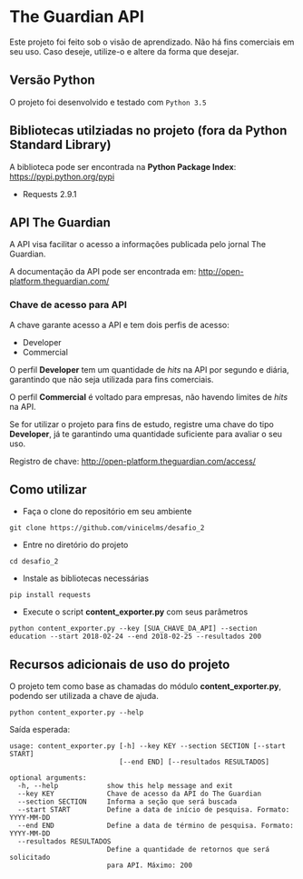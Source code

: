 # The Guardian API

Este projeto foi feito sob o visão de aprendizado. Não há fins comerciais em seu uso. Caso deseje, utilize-o e altere da forma que desejar.

## Versão Python
O projeto foi desenvolvido e testado com ```Python 3.5```

## Bibliotecas utilziadas no projeto (fora da Python Standard Library)

A biblioteca pode ser encontrada na **Python Package Index**: https://pypi.python.org/pypi

* Requests 2.9.1

## API The Guardian

A API visa facilitar o acesso a informações publicada pelo jornal The Guardian.

A documentação da API pode ser encontrada em: http://open-platform.theguardian.com/

### Chave de acesso para API

A chave garante acesso a API e tem dois perfis de acesso:
* Developer
* Commercial

O perfil **Developer** tem um quantidade de *hits* na API por segundo e diária, garantindo que não seja utilizada para fins comerciais.

O perfil **Commercial** é voltado para empresas, não havendo limites de *hits* na API.

Se for utilizar o projeto para fins de estudo, registre uma chave do tipo **Developer**, já te garantindo uma quantidade suficiente para avaliar o seu uso.

Registro de chave: http://open-platform.theguardian.com/access/

## Como utilizar

* Faça o clone do repositório em seu ambiente
```
git clone https://github.com/vinicelms/desafio_2
```

* Entre no diretório do projeto
```
cd desafio_2
```

* Instale as bibliotecas necessárias
```
pip install requests
```

* Execute o script **content_exporter.py** com seus parâmetros
```
python content_exporter.py --key [SUA_CHAVE_DA_API] --section education --start 2018-02-24 --end 2018-02-25 --resultados 200
```

## Recursos adicionais de uso do projeto

O projeto tem como base as chamadas do módulo **content_exporter.py**, podendo ser utilizada a chave de ajuda.
```
python content_exporter.py --help
```

Saída esperada:
```
usage: content_exporter.py [-h] --key KEY --section SECTION [--start START]
                           [--end END] [--resultados RESULTADOS]

optional arguments:
  -h, --help            show this help message and exit
  --key KEY             Chave de acesso da API do The Guardian
  --section SECTION     Informa a seção que será buscada
  --start START         Define a data de início de pesquisa. Formato: YYYY-MM-DD
  --end END             Define a data de término de pesquisa. Formato: YYYY-MM-DD
  --resultados RESULTADOS
                        Define a quantidade de retornos que será solicitado
                        para API. Máximo: 200
```